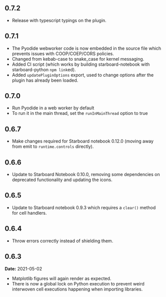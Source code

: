 ## 0.7.2
* Release with typescript typings on the plugin.

## 0.7.1
* The Pyodide webworker code is now embedded in the source file which prevents issues with COOP/COEP/CORS policies.
* Changed from kebab-case to snake_case for kernel messaging.
* Added CI script (which works by building starboard-notebook with starboard-python `npm link`ed).
* Added `updatePluginOptions` export, used to change options after the plugin has already been loaded.

## 0.7.0
* Run Pyodide in a web worker by default
* To run it in the main thread, set the `runInMainThread` option to true

## 0.6.7
* Make changes required for Starboard notebook 0.12.0 (moving away from emit to `runtime.controls` directly).

## 0.6.6
* Update to Starboard Notebook 0.10.0, removing some dependencies on deprecated functionality and updating the icons.

## 0.6.5
* Update to Starboard notebook 0.9.3 which requires a `clear()` method for cell handlers.

## 0.6.4
* Throw errors correctly instead of shielding them.

## 0.6.3
**Date:** 2021-05-02

* Matplotlib figures will again render as expected.
* There is now a global lock on Python execution to prevent weird interwoven cell executions happening when importing libraries.
